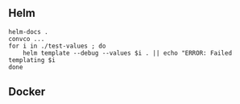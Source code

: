 ## Helm

```
helm-docs .
convco ...
for i in ./test-values ; do
    helm template --debug --values $i . || echo "ERROR: Failed templating $i
done
```

## Docker
